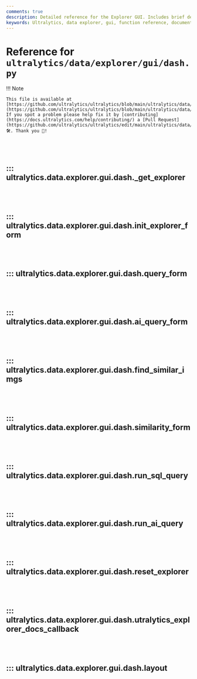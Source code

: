 ```yaml
---
comments: true
description: Detailed reference for the Explorer GUI. Includes brief descriptions for all the major functions used in the dashboard demo vedio of Explorer API.
keywords: Ultralytics, data explorer, gui, function reference, documentation, AI queries, image similarity, SQL queries, streamlit, semantic search
---
```


# Reference for `ultralytics/data/explorer/gui/dash.py`

!!! Note

    This file is available at [https://github.com/ultralytics/ultralytics/blob/main/ultralytics/data/explorer/gui/dash.py](https://github.com/ultralytics/ultralytics/blob/main/ultralytics/data/explorer/gui/dash.py). If you spot a problem please help fix it by [contributing](https://docs.ultralytics.com/help/contributing/) a [Pull Request](https://github.com/ultralytics/ultralytics/edit/main/ultralytics/data/explorer/gui/dash.py) 🛠️. Thank you 🙏!

<br><br>

## ::: ultralytics.data.explorer.gui.dash._get_explorer

<br><br>

## ::: ultralytics.data.explorer.gui.dash.init_explorer_form

<br><br>

## ::: ultralytics.data.explorer.gui.dash.query_form

<br><br>

## ::: ultralytics.data.explorer.gui.dash.ai_query_form

<br><br>

## ::: ultralytics.data.explorer.gui.dash.find_similar_imgs

<br><br>

## ::: ultralytics.data.explorer.gui.dash.similarity_form

<br><br>

## ::: ultralytics.data.explorer.gui.dash.run_sql_query

<br><br>

## ::: ultralytics.data.explorer.gui.dash.run_ai_query

<br><br>

## ::: ultralytics.data.explorer.gui.dash.reset_explorer

<br><br>

## ::: ultralytics.data.explorer.gui.dash.utralytics_explorer_docs_callback

<br><br>

## ::: ultralytics.data.explorer.gui.dash.layout

<br><br>
